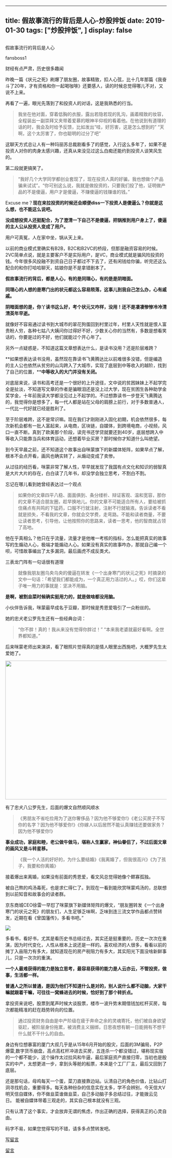
---
title:   假故事流行的背后是人心-炒股拌饭
date: 2019-01-30
tags: ["炒股拌饭", ]
display: false
---


## 



假故事流行的背后是人心




fansboss1




财经有点严肃，历史很多趣闻


昨晚一篇《状元之死》刷爆了朋友圈，故事精致，扣人心弦，比十几年那篇《我奋斗了20年，才有资格和你一起喝咖啡》还要感人，读的时候总觉得哪儿不对，又说不上来。

再看了一遍，眼光先落到了和投资人的对话，这是我熟悉的行当。

> 我坐在他对面，穿着低胸的衣服，露出若隐若现的乳沟，画着精致的妆容，全程装出一副崇拜又夹带着爱慕的眼神半仰视的看着他。在他说到有道理的话的时，我会及时给予反馈，比如发出“哇，好厉害，这是怎么想到的” “天啊，这个太厉害了，你也聪明的过分了吧”

这聊天方式总让人有一种玛丽苏总裁剧看多了的感觉，入行这么多年了，如果不是投资人对你的肉身太感兴趣，还真从来没见过这么白痴还能约到投资人谈笑风生的。

第二段就更搞笑了。

> “我好几个大学同学都创业套现了，现在投资人真的好骗，我也想做个产品骗来试试”。“你可别这么说，我就是做投资的，只要我们投了他，证明做产品的不是傻逼，用户才是傻逼，不赚傻逼的钱赚谁的钱。”

Excuse me？**现在来拉投资的时候还会顺便diss一下投资人是傻逼么？你就是这么想，也不能这么说吧。**

**没成想投资人还挺配合，为了澄清一下自己不是傻逼，把锅推到用户身上了，傻逼的主人公从投资人变成了用户。**

用户可真冤，人在家中坐，锅从天上来。

以前的商业模式里确实有B2B，B2C和B2VC的桥段，但那是融资容易的时候。2VC简单点说，就是主要客户不是实际用户，是VC，商业模式就是骗风险投资的钱。今年很多风投融不到资自己日子都过不下去了，还有闲钱给你骗，听完还这么配合的和你打哈哈聊天，姑娘你是不是拿错剧本了。

**假故事流行的背后，都是人心，有的是同理心，有的是是阴暗面。**

**同理心的人想的是寒门出的状元都这么容易陨落，这事儿到我自己怎么办，心有戚戚。**

**阴暗面想的是，你丫读书这么好，考个状元又咋样，没用！还不是凄凄惨惨冷冷清清英年早逝。**

就像好不容易通过读书到大城市的翠花狗蛋回到村里过年，村里人天性就是恨人富贵盼人穷，各种七姑八大姨问你过得好不好，少数关心你的当然有，多数是想看笑话的，你要是过的不好，他们就能过个开心年了。

另外一点疑惑是，不知道这篇文章想表达什么，是读书没用？还是阶层难跨？

**如果想表达读书没用，虽然现在靠读书飞黄腾达比以前难很多没错，但是编造的主人公也依然从贫穷的山沟跨入了大城市，实现了底层到中等收入的越阶，找到了自己的位置，****中等收入的大门并没有关闭。**

对底层来说，读书和高考还是一个很好的上升途径，文中说的贫困妹妹上不起学完全是扯淡，不知道写文章的作者是骗眼泪还是没上过大学，现在贫困生各种助学金奖学金，十年前我读大学都没见过上不起学的。不过想靠读书一步登天飞黄腾达的，我觉得你是想多了，每一代人都是站在父母的肩膀上前行，对于多数普通人，一代比一代好就已经是胜利了。

至于阶层难跨，这不是常识嘛。现在我们才刚刚进入固化初期，机会依然很多，每次新机会都有一批人富起来，从电商，区块链，自媒体，到跨境电商，小视频，风口一直不断。真到了欧美那个阶段，读完书还学贷就要还到40岁，底层想跨入中等收入只能靠当兵和体育运动，还想着毕业买房？那时候你才知道什么叫绝望。

到今天早晨之前，还不知道这个故事出自咪蒙旗下的新媒体矩阵，如果早点了解，根本不会点开看，画风也确实转了，从煽动变成了卖惨。

从过往的经历看，咪蒙非常了解人性，早早就发现了我国有点文化和知识的弱智真是大片大片的存在，白白读了几年书，却没学会独立思考，不割白不割。

忘记在哪儿看到她曾经表达过一个观点

> 如果你的文章四平八稳、面面俱到、条分缕析、辩证客观、温和宽容，那你的文章不适合朋友圈，趁早换地儿。你的文章不可能适合所有人，要给被抓住痛点有共鸣的下猛药，口服不行就注射，注射不行就输液。告诉读者不看就是损失，不看我的文章，你就会交学费，走弯路。不能和读者商量，不要让读者思考，引导他，让他按照你的思路来，读者一思考，他的智商就占领了高地。

他在乎真相么？他只在乎流量，流量才是他唯一考核的指标，怎么能把真实的故事写的生煽动人心，极端才能煽动人心。如果没有真实的故事咋办，那就自己编一个呗，可惜故事编出了太多漏洞，最后画虎不成反类犬。

三表龙门阵有一句话很有道理

> 就像我朋友圈乌央乌央的傻逼在转发《一个出身寒门的状元之死》时摘录的文中一句话：「希望我们都能成为，一个真正用力活过的人。」哎，你们这辈子唯一用力的事就是：坚决不用脑。

**是啊，被割韭菜时候确实挺用力的，就是做啥都没用脑。**

小伙伴告诉我，咪蒙最早成名于豆瓣，那时候是秀恩爱吸引了一众粉丝的。

她的忠犬老公罗先生还有一些经典台词：

> “你不胖！真的！我从来没有觉得你胖过！”&nbsp;“本来我老婆就最好看啊。全世界都知道。”

后来咪蒙老师出来演讲，看了眼照片觉得真的是情人眼里出西施吧，大概罗先生太爱她了。

<img class="" data-croporisrc="https://mmbiz.qpic.cn/mmbiz_jpg/BSbL23YpK407N7KFkPpBJHPQ2Twj6EEm4REq4FEoHJqCz9F6adnP54YWS1ADtcxcSUtqq88MdugeQgJJQgTB5Q/0?wx_fmt=jpeg" data-cropx1="0" data-cropx2="960.0000000000001" data-cropy1="533.5251798561151" data-cropy2="1279.4244604316546" data-ratio="0.778125" data-s="300,640" src="https://mmbiz.qpic.cn/mmbiz_jpg/BSbL23YpK407N7KFkPpBJHPQ2Twj6EEmNnDjnnQlkibYvOU6MziaFMNwAQ2MCmnicUsXGof75Rl1SZEPgpfAGzWBA/640?wx_fmt=jpeg" data-type="jpeg" data-w="960" style="width: 556px;height: 432px;"/>

有了忠犬八公罗先生，后面的爆文自然顺风顺水

> 《男朋友不省吃俭用为了送你奢侈品？因为他不够爱你!》《老公买房子不写你的名字？因为他不够爱你!》《你嫁人以后居然不能认真赚钱还要做家务？因为他不够爱你!》

**事业成功，家庭和睦，老公做牛做马，堪称人生赢家，神仙眷侣了，不过后面文章的画风又是斗转星移。**

> 《我一个人活的好好的，为什么要结婚》《我离婚了，但我很高兴》《为了孩子，我要和你离婚》

接着爆出来离婚，如果没有前面的秀恩爱，看文风总觉得她像个鳏寡孤独。

被自己熬的鸡汤毒死，也是求仁得仁了。到现在一看到能欣赏咪蒙鸡汤的，总联想到以前知音和故事会的读者群。

京东商城CEO徐雷一早怼了咪蒙旗下新媒体矩阵的爆文，“朋友圈转发《一个出身寒门的状元之死》的朋友们，人生足够乏味啊，乏味到连三流文学作品都点赞转发，近期在看《曾国藩传》，多看书吧。”

<img class="" data-copyright="0" data-ratio="0.38625" data-s="300,640" src="https://mmbiz.qpic.cn/mmbiz_jpg/BSbL23YpK407N7KFkPpBJHPQ2Twj6EEmePy9USNC8ePgz2r8u0Ghxb4JZ38tafY0XP82F7qSFlIvFUMc3KKILw/640?wx_fmt=jpeg" data-type="jpeg" data-w="800" style=""/>

多看书，看好书，尤其是看历史书总结过去，其实还是挺重要的，历史一次次在重演，因为时代变化，人性从根本上说还是一样的。喜欢经济的人很多，看看以前的摊丁入亩阻力有多大，就知道现在的房产税阻力有多大，其实阳光下面没啥新鲜事儿，只是一次次的重演。

**一个人最难获得的能力是独立思考，最容易获得的能力是人云亦云，不管投资，做事，生活都一样。**

**普通人之所以普通，是因为他们不知道什么是对的，别人说什么都不动脑，大家干嘛就跟着干嘛，可往往一窝蜂进去的时候，恰好到了那个转折点。**

拿投资来说吧，股票到尾声时候大谈股票，楼市一波升势末期借钱加杠杆买房，每次都能精准的赶在趋势转向的位置。

> 通过投资财务自由是中产阶级在疲于奔命之余的灵魂寄托，他们被自身欲望驱赶，被阶层身份拖累，被消费主义捆绑，日思夜想有朝一日能拥有不想干什么就不干什么的自由。

身边有位想暴富的厦门大叔几乎是从15年6月开始的股灾，后面的3M骗局，P2P爆雷,数字货币崩盘，高点高杠杆冲进去买房，五连杀一个都没错过，堪称现实版的一个都不能少，这个操作太过拉风和牛逼，最后家庭资产直接归零，当初也是殷实的中产，太想更进一步，拿到头等舱的船票，本来是个工厂厂主，最后又回到了底层。

还是那句话，母鸡每天一个蛋，菜刀直接靠边站。认清自己的角色价值，比钻山打洞寻找机会，重要得多。每天各种纷杂的信息实在太多，学不会辨别，今天信大V明天信自媒体，你不做韭菜谁做韭菜，自己多动脑子多总结过往，才能拨云见日。&nbsp;能被自媒体带着三观走的，其实自己根本就没有三观。

只有认清了这个事实，才会放弃无谓的焦虑，作出正确的选择，获得真正的心灵自由。

码字不易，如果您觉得写的不错，请多多点赞转发吧。

[写留言]()









[留言](javascript:;)


